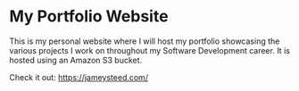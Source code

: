 # My Portfolio Website
This is my personal website where I will host my portfolio showcasing the various projects I work on throughout my Software Development career. It is hosted using an Amazon S3 bucket.

Check it out: https://jameysteed.com/
